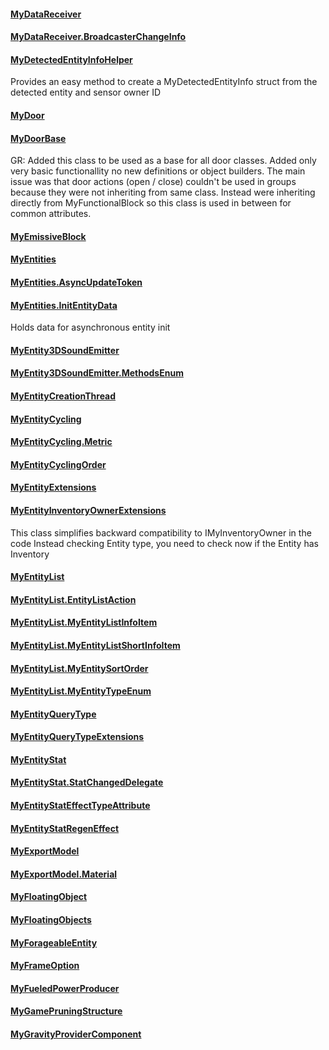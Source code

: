 #### [MyDataReceiver](https://keensoftwarehouse.github.io/SpaceEngineersModAPI/api/Sandbox.Game.Entities.MyDataReceiver.html)

#### [MyDataReceiver.BroadcasterChangeInfo](https://keensoftwarehouse.github.io/SpaceEngineersModAPI/api/Sandbox.Game.Entities.MyDataReceiver.BroadcasterChangeInfo.html)

#### [MyDetectedEntityInfoHelper](https://keensoftwarehouse.github.io/SpaceEngineersModAPI/api/Sandbox.Game.Entities.MyDetectedEntityInfoHelper.html)

Provides an easy method to create a MyDetectedEntityInfo struct from the detected entity and sensor owner ID

#### [MyDoor](https://keensoftwarehouse.github.io/SpaceEngineersModAPI/api/Sandbox.Game.Entities.MyDoor.html)

#### [MyDoorBase](https://keensoftwarehouse.github.io/SpaceEngineersModAPI/api/Sandbox.Game.Entities.MyDoorBase.html)

GR: Added this class to be used as a base for all door classes. Added only very basic functionallity no new definitions or object builders. The main issue was that door actions (open / close) couldn't be used in groups because they were not inheriting from same class. Instead were inheriting directly from MyFunctionalBlock so this class is used in between for common attributes.

#### [MyEmissiveBlock](https://keensoftwarehouse.github.io/SpaceEngineersModAPI/api/Sandbox.Game.Entities.MyEmissiveBlock.html)

#### [MyEntities](https://keensoftwarehouse.github.io/SpaceEngineersModAPI/api/Sandbox.Game.Entities.MyEntities.html)

#### [MyEntities.AsyncUpdateToken](https://keensoftwarehouse.github.io/SpaceEngineersModAPI/api/Sandbox.Game.Entities.MyEntities.AsyncUpdateToken.html)

#### [MyEntities.InitEntityData](https://keensoftwarehouse.github.io/SpaceEngineersModAPI/api/Sandbox.Game.Entities.MyEntities.InitEntityData.html)

Holds data for asynchronous entity init

#### [MyEntity3DSoundEmitter](https://keensoftwarehouse.github.io/SpaceEngineersModAPI/api/Sandbox.Game.Entities.MyEntity3DSoundEmitter.html)

#### [MyEntity3DSoundEmitter.MethodsEnum](https://keensoftwarehouse.github.io/SpaceEngineersModAPI/api/Sandbox.Game.Entities.MyEntity3DSoundEmitter.MethodsEnum.html)

#### [MyEntityCreationThread](https://keensoftwarehouse.github.io/SpaceEngineersModAPI/api/Sandbox.Game.Entities.MyEntityCreationThread.html)

#### [MyEntityCycling](https://keensoftwarehouse.github.io/SpaceEngineersModAPI/api/Sandbox.Game.Entities.MyEntityCycling.html)

#### [MyEntityCycling.Metric](https://keensoftwarehouse.github.io/SpaceEngineersModAPI/api/Sandbox.Game.Entities.MyEntityCycling.Metric.html)

#### [MyEntityCyclingOrder](https://keensoftwarehouse.github.io/SpaceEngineersModAPI/api/Sandbox.Game.Entities.MyEntityCyclingOrder.html)

#### [MyEntityExtensions](https://keensoftwarehouse.github.io/SpaceEngineersModAPI/api/Sandbox.Game.Entities.MyEntityExtensions.html)

#### [MyEntityInventoryOwnerExtensions](https://keensoftwarehouse.github.io/SpaceEngineersModAPI/api/Sandbox.Game.Entities.MyEntityInventoryOwnerExtensions.html)

This class simplifies backward compatibility to IMyInventoryOwner in the code Instead checking Entity type, you need to check now if the Entity has Inventory

#### [MyEntityList](https://keensoftwarehouse.github.io/SpaceEngineersModAPI/api/Sandbox.Game.Entities.MyEntityList.html)

#### [MyEntityList.EntityListAction](https://keensoftwarehouse.github.io/SpaceEngineersModAPI/api/Sandbox.Game.Entities.MyEntityList.EntityListAction.html)

#### [MyEntityList.MyEntityListInfoItem](https://keensoftwarehouse.github.io/SpaceEngineersModAPI/api/Sandbox.Game.Entities.MyEntityList.MyEntityListInfoItem.html)

#### [MyEntityList.MyEntityListShortInfoItem](https://keensoftwarehouse.github.io/SpaceEngineersModAPI/api/Sandbox.Game.Entities.MyEntityList.MyEntityListShortInfoItem.html)

#### [MyEntityList.MyEntitySortOrder](https://keensoftwarehouse.github.io/SpaceEngineersModAPI/api/Sandbox.Game.Entities.MyEntityList.MyEntitySortOrder.html)

#### [MyEntityList.MyEntityTypeEnum](https://keensoftwarehouse.github.io/SpaceEngineersModAPI/api/Sandbox.Game.Entities.MyEntityList.MyEntityTypeEnum.html)

#### [MyEntityQueryType](https://keensoftwarehouse.github.io/SpaceEngineersModAPI/api/Sandbox.Game.Entities.MyEntityQueryType.html)

#### [MyEntityQueryTypeExtensions](https://keensoftwarehouse.github.io/SpaceEngineersModAPI/api/Sandbox.Game.Entities.MyEntityQueryTypeExtensions.html)

#### [MyEntityStat](https://keensoftwarehouse.github.io/SpaceEngineersModAPI/api/Sandbox.Game.Entities.MyEntityStat.html)

#### [MyEntityStat.StatChangedDelegate](https://keensoftwarehouse.github.io/SpaceEngineersModAPI/api/Sandbox.Game.Entities.MyEntityStat.StatChangedDelegate.html)

#### [MyEntityStatEffectTypeAttribute](https://keensoftwarehouse.github.io/SpaceEngineersModAPI/api/Sandbox.Game.Entities.MyEntityStatEffectTypeAttribute.html)

#### [MyEntityStatRegenEffect](https://keensoftwarehouse.github.io/SpaceEngineersModAPI/api/Sandbox.Game.Entities.MyEntityStatRegenEffect.html)

#### [MyExportModel](https://keensoftwarehouse.github.io/SpaceEngineersModAPI/api/Sandbox.Game.Entities.MyExportModel.html)

#### [MyExportModel.Material](https://keensoftwarehouse.github.io/SpaceEngineersModAPI/api/Sandbox.Game.Entities.MyExportModel.Material.html)

#### [MyFloatingObject](https://keensoftwarehouse.github.io/SpaceEngineersModAPI/api/Sandbox.Game.Entities.MyFloatingObject.html)

#### [MyFloatingObjects](https://keensoftwarehouse.github.io/SpaceEngineersModAPI/api/Sandbox.Game.Entities.MyFloatingObjects.html)

#### [MyForageableEntity](https://keensoftwarehouse.github.io/SpaceEngineersModAPI/api/Sandbox.Game.Entities.MyForageableEntity.html)

#### [MyFrameOption](https://keensoftwarehouse.github.io/SpaceEngineersModAPI/api/Sandbox.Game.Entities.MyFrameOption.html)

#### [MyFueledPowerProducer](https://keensoftwarehouse.github.io/SpaceEngineersModAPI/api/Sandbox.Game.Entities.MyFueledPowerProducer.html)

#### [MyGamePruningStructure](https://keensoftwarehouse.github.io/SpaceEngineersModAPI/api/Sandbox.Game.Entities.MyGamePruningStructure.html)

#### [MyGravityProviderComponent](https://keensoftwarehouse.github.io/SpaceEngineersModAPI/api/Sandbox.Game.Entities.MyGravityProviderComponent.html)
